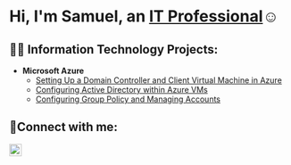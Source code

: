 <h1>Hi, I'm Samuel, an <a href="www.linkedin.com/in/samuel-collie">IT Professional</a>☺</h1>

<h2>👨‍💻 Information Technology Projects:</h2>

- <b>Microsoft Azure</b>
  - [Setting Up a Domain Controller and Client Virtual Machine in Azure](https://github.com/SamuelC233/configure-ad-vm)
  - [Configuring Active Directory within Azure VMs](https://github.com/SamuelC233/configure-ad)
  - [Configuring Group Policy and Managing Accounts](https://github.com/SamuelC233/configure-gp)

<h2>🤳Connect with me:</h2>

[<img align="left" alt="Samuel | LinkedIn" width="22px" src="https://cdn.jsdelivr.net/npm/simple-icons@v3/icons/linkedin.svg" />][linkedin]


[linkedin]: https:www.linkedin.com/in/samuel-collie-398325149
